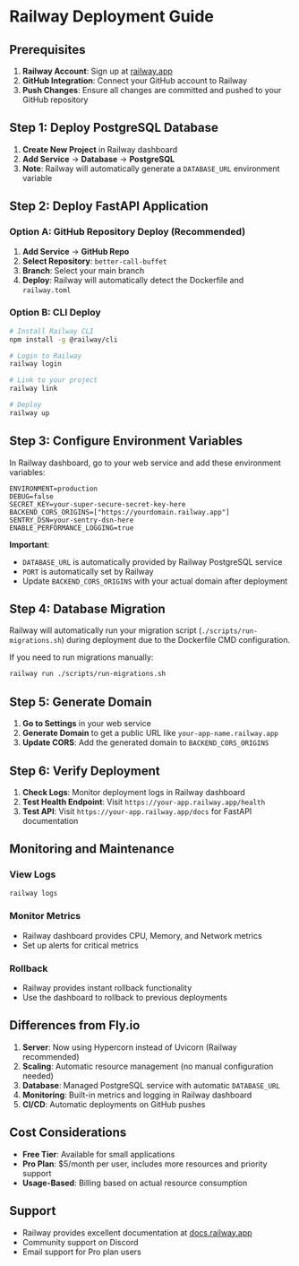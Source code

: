 # Railway Deployment Guide

## Prerequisites

1. **Railway Account**: Sign up at [railway.app](https://railway.app)
2. **GitHub Integration**: Connect your GitHub account to Railway
3. **Push Changes**: Ensure all changes are committed and pushed to your GitHub repository

## Step 1: Deploy PostgreSQL Database

1. **Create New Project** in Railway dashboard
2. **Add Service** → **Database** → **PostgreSQL**
3. **Note**: Railway will automatically generate a `DATABASE_URL` environment variable

## Step 2: Deploy FastAPI Application

### Option A: GitHub Repository Deploy (Recommended)

1. **Add Service** → **GitHub Repo**
2. **Select Repository**: `better-call-buffet`
3. **Branch**: Select your main branch
4. **Deploy**: Railway will automatically detect the Dockerfile and `railway.toml`

### Option B: CLI Deploy

```bash
# Install Railway CLI
npm install -g @railway/cli

# Login to Railway
railway login

# Link to your project
railway link

# Deploy
railway up
```

## Step 3: Configure Environment Variables

In Railway dashboard, go to your web service and add these environment variables:

```
ENVIRONMENT=production
DEBUG=false
SECRET_KEY=your-super-secure-secret-key-here
BACKEND_CORS_ORIGINS=["https://yourdomain.railway.app"]
SENTRY_DSN=your-sentry-dsn-here
ENABLE_PERFORMANCE_LOGGING=true
```

**Important**: 
- `DATABASE_URL` is automatically provided by Railway PostgreSQL service
- `PORT` is automatically set by Railway
- Update `BACKEND_CORS_ORIGINS` with your actual domain after deployment

## Step 4: Database Migration

Railway will automatically run your migration script (`./scripts/run-migrations.sh`) during deployment due to the Dockerfile CMD configuration.

If you need to run migrations manually:
```bash
railway run ./scripts/run-migrations.sh
```

## Step 5: Generate Domain

1. **Go to Settings** in your web service
2. **Generate Domain** to get a public URL like `your-app-name.railway.app`
3. **Update CORS**: Add the generated domain to `BACKEND_CORS_ORIGINS`

## Step 6: Verify Deployment

1. **Check Logs**: Monitor deployment logs in Railway dashboard
2. **Test Health Endpoint**: Visit `https://your-app.railway.app/health`
3. **Test API**: Visit `https://your-app.railway.app/docs` for FastAPI documentation

## Monitoring and Maintenance

### View Logs
```bash
railway logs
```

### Monitor Metrics
- Railway dashboard provides CPU, Memory, and Network metrics
- Set up alerts for critical metrics

### Rollback
- Railway provides instant rollback functionality
- Use the dashboard to rollback to previous deployments

## Differences from Fly.io

1. **Server**: Now using Hypercorn instead of Uvicorn (Railway recommended)
2. **Scaling**: Automatic resource management (no manual configuration needed)
3. **Database**: Managed PostgreSQL service with automatic `DATABASE_URL`
4. **Monitoring**: Built-in metrics and logging in Railway dashboard
5. **CI/CD**: Automatic deployments on GitHub pushes

## Cost Considerations

- **Free Tier**: Available for small applications
- **Pro Plan**: $5/month per user, includes more resources and priority support
- **Usage-Based**: Billing based on actual resource consumption

## Support

- Railway provides excellent documentation at [docs.railway.app](https://docs.railway.app)
- Community support on Discord
- Email support for Pro plan users